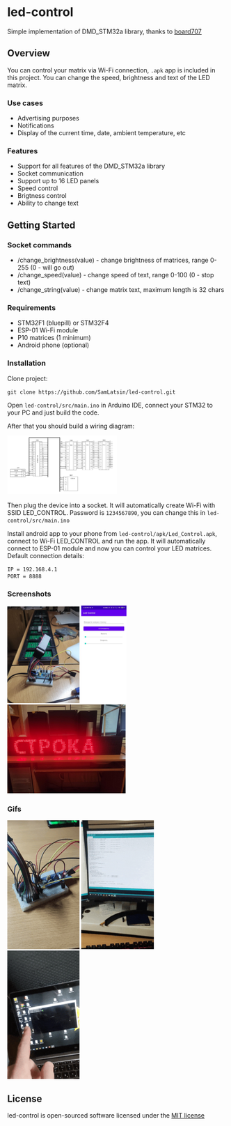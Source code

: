 # led-control
Simple implementation of DMD_STM32a library, thanks to [board707](https://github.com/board707/DMD_STM32)

## Overview
You can control your matrix via Wi-Fi connection, `.apk` app is included in this project. You can change the speed, brightness and text of the LED matrix.
### Use cases
* Advertising purposes
* Notifications
* Display of the current time, date, ambient temperature, etc
### Features
* Support for all features of the DMD_STM32a library
* Socket communication
* Support up to 16 LED panels
* Speed control
* Brigtness control
* Ability to change text
## Getting Started
### Socket commands
* /change_brightness(value) - change brightness of matrices, range 0-255 (0 - will go out)
* /change_speed(value) - change speed of text, range 0-100 (0 - stop text)
* /change_string(value) - change matrix text, maximum length is 32 chars
### Requirements
* STM32F1 (bluepill) or STM32F4
* ESP-01 Wi-Fi module
* P10 matrices (1 minimum)
* Android phone (optional)
### Installation
Clone project:
```
git clone https://github.com/SamLatsin/led-control.git
```
Open `led-control/src/main.ino` in Arduino IDE, connect your STM32 to your PC and just build the code.

After that you should build a wiring diagram:

<p float="left">
  <img src="https://github.com/SamLatsin/led-control/blob/main/screenshots/circuit-diagram.jpg" width="50%" />
</p>

Then plug the device into a socket. It will automatically create Wi-Fi with SSID LED_CONTROL. Password is `1234567890`, you can change this in `led-control/src/main.ino`

Install android app to your phone from `led-control/apk/Led_Control.apk`, connect to Wi-Fi LED_CONTROL and run the app. It will automatically connect to ESP-01 module and now you can control your LED matrices. Default connection details:

```
IP = 192.168.4.1
PORT = 8888
```
### Screenshots

<p float="left">
  <img src="https://github.com/SamLatsin/led-control/blob/main/screenshots/1.jpg" width="33%" />
  <img src="https://github.com/SamLatsin/led-control/blob/main/screenshots/2.jpg" width="20.5%" />
  <img src="https://github.com/SamLatsin/led-control/blob/main/screenshots/3.jpg" width="54%" />
</p>

### Gifs

<p float="left">
  <img src="https://github.com/SamLatsin/led-control/blob/main/screenshots/1.gif" width="33%" />
  <img src="https://github.com/SamLatsin/led-control/blob/main/screenshots/2.gif" width="33%" />
  <img src="https://github.com/SamLatsin/led-control/blob/main/screenshots/4.gif" width="33%" />
</p>

## License

led-control is open-sourced software licensed under the [MIT license](http://opensource.org/licenses/MIT)
